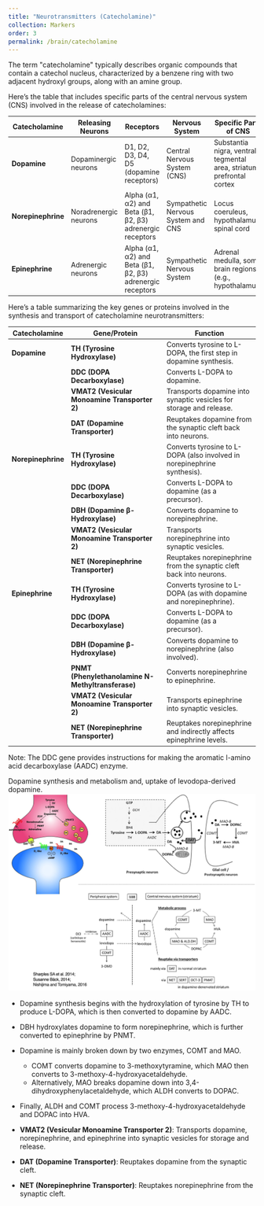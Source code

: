 ```yaml
---
title: "Neurotransmitters (Catecholamine)"
collection: Markers
order: 3
permalink: /brain/catecholamine
---
```


The term "catecholamine" typically describes organic compounds that contain a catechol nucleus, characterized by a benzene ring with two adjacent hydroxyl groups, along with an amine group.  

Here’s the table that includes specific parts of the central nervous system (CNS) involved in the release of catecholamines:

| **Catecholamine** | **Releasing Neurons**          | **Receptors**                       | **Nervous System**              | **Specific Parts of CNS**           |
|-------------------|--------------------------------|-------------------------------------|---------------------------------|--------------------------------------|
| **Dopamine**      | Dopaminergic neurons           | D1, D2, D3, D4, D5 (dopamine receptors) | Central Nervous System (CNS)   | Substantia nigra, ventral tegmental area, striatum, prefrontal cortex |
| **Norepinephrine**| Noradrenergic neurons          | Alpha (α1, α2) and Beta (β1, β2, β3) adrenergic receptors | Sympathetic Nervous System and CNS | Locus coeruleus, hypothalamus, spinal cord     |
| **Epinephrine**   | Adrenergic neurons             | Alpha (α1, α2) and Beta (β1, β2, β3) adrenergic receptors | Sympathetic Nervous System      | Adrenal medulla, some brain regions (e.g., hypothalamus) |



Here’s a table summarizing the key genes or proteins involved in the synthesis and transport of catecholamine neurotransmitters:

| **Catecholamine** | **Gene/Protein**                   | **Function**                                    |
|-------------------|------------------------------------|-------------------------------------------------|
| **Dopamine**      | **TH (Tyrosine Hydroxylase)**     | Converts tyrosine to L-DOPA, the first step in dopamine synthesis. |
|                   | **DDC (DOPA Decarboxylase)**      | Converts L-DOPA to dopamine.                    |
|                   | **VMAT2 (Vesicular Monoamine Transporter 2)** | Transports dopamine into synaptic vesicles for storage and release. |
|                   | **DAT (Dopamine Transporter)**     | Reuptakes dopamine from the synaptic cleft back into neurons.  |
| **Norepinephrine**| **TH (Tyrosine Hydroxylase)**     | Converts tyrosine to L-DOPA (also involved in norepinephrine synthesis). |
|                   | **DDC (DOPA Decarboxylase)**      | Converts L-DOPA to dopamine (as a precursor).  |
|                   | **DBH (Dopamine β-Hydroxylase)**  | Converts dopamine to norepinephrine.            |
|                   | **VMAT2 (Vesicular Monoamine Transporter 2)** | Transports norepinephrine into synaptic vesicles. |
|                   | **NET (Norepinephrine Transporter)**| Reuptakes norepinephrine from the synaptic cleft back into neurons. |
| **Epinephrine**   | **TH (Tyrosine Hydroxylase)**     | Converts tyrosine to L-DOPA (as with dopamine and norepinephrine). |
|                   | **DDC (DOPA Decarboxylase)**      | Converts L-DOPA to dopamine (as a precursor).  |
|                   | **DBH (Dopamine β-Hydroxylase)**  | Converts dopamine to norepinephrine (also involved). |
|                   | **PNMT (Phenylethanolamine N-Methyltransferase)** | Converts norepinephrine to epinephrine.        |
|                   | **VMAT2 (Vesicular Monoamine Transporter 2)** | Transports epinephrine into synaptic vesicles. |
|                   | **NET (Norepinephrine Transporter)**| Reuptakes norepinephrine and indirectly affects epinephrine levels. |

Note: The DDC gene provides instructions for making the aromatic l-amino acid decarboxylase (AADC) enzyme.

Dopamine synthesis and metabolism and, uptake of levodopa-derived dopamine.  
![Dopamine](/images/Dopamine.png)
- Dopamine synthesis begins with the hydroxylation of tyrosine by TH to produce L-DOPA, which is then converted to dopamine by AADC. 
- DBH hydroxylates dopamine to form norepinephrine, which is further converted to epinephrine by PNMT.
- Dopamine is mainly broken down by two enzymes, COMT and MAO. 
  - COMT converts dopamine to 3-methoxytyramine, which MAO then converts to 3-methoxy-4-hydroxyacetaldehyde. 
  - Alternatively, MAO breaks dopamine down into 3,4-dihydroxyphenylacetaldehyde, which ALDH converts to DOPAC. 
- Finally, ALDH and COMT process 3-methoxy-4-hydroxyacetaldehyde and DOPAC into HVA.

- **VMAT2 (Vesicular Monoamine Transporter 2)**: Transports dopamine, norepinephrine, and epinephrine into synaptic vesicles for storage and release.
- **DAT (Dopamine Transporter)**: Reuptakes dopamine from the synaptic cleft.
- **NET (Norepinephrine Transporter)**: Reuptakes norepinephrine from the synaptic cleft.  

